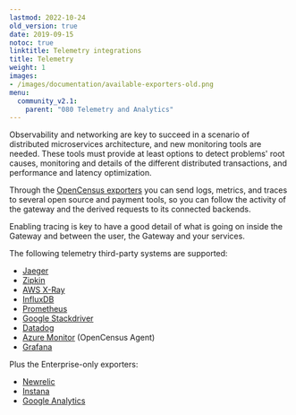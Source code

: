 ```yaml
---
lastmod: 2022-10-24
old_version: true
date: 2019-09-15
notoc: true
linktitle: Telemetry integrations
title: Telemetry
weight: 1
images:
- /images/documentation/available-exporters-old.png
menu:
  community_v2.1:
    parent: "080 Telemetry and Analytics"
---
```

Observability and networking are key to succeed in a scenario of distributed microservices architecture, and new monitoring tools are needed. These tools must provide at least options to detect problems' root causes, monitoring and details of the different distributed transactions, and performance and latency optimization.

Through the [OpenCensus exporters](/docs/v2.1/telemetry/opencensus/) you can send logs, metrics, and traces to several open source and payment tools, so you can follow the activity of the gateway and the derived requests to its connected backends.

Enabling tracing is key to have a good detail of what is going on inside the Gateway and between the user, the Gateway and your services.

The following telemetry third-party systems are supported:

- [Jaeger](/docs/v2.1/telemetry/jaeger/)
- [Zipkin](/docs/v2.1/telemetry/zipkin/)
- [AWS X-Ray](/docs/v2.1/telemetry/xray/)
- [InfluxDB](/docs/v2.1/telemetry/influxdb/)
- [Prometheus](/docs/v2.1/telemetry/prometheus/)
- [Google Stackdriver](/docs/v2.1/telemetry/stackdriver/)
- [Datadog](/docs/v2.1/telemetry/datadog/)
- [Azure Monitor](/docs/v2.1/telemetry/opencensus/) (OpenCensus Agent)
- [Grafana](/docs/v2.1/telemetry/grafana/)

Plus the Enterprise-only exporters:

- [Newrelic](/docs/enterprise/v2.1/telemetry/newrelic/)
- [Instana](/docs/enterprise/v2.1/telemetry/instana/)
- [Google Analytics](/docs/enterprise/v2.1/telemetry/google-analytics/)
